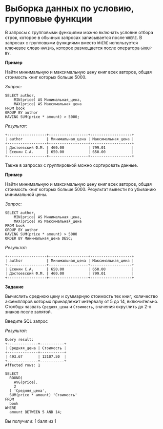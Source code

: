 # Выборка данных по условию, групповые функции

В запросы с групповыми функциями можно включать условие отбора строк, которое в обычных запросах записывается после `WHERE`. В запросах с групповыми функциями вместо `WHERE` используется ключевое слово `HAVING`, которое размещается после оператора `GROUP BY`.

**Пример**

Найти минимальную и максимальную цену книг всех авторов, общая стоимость книг которых больше 5000.

*Запрос:*

```mysql
SELECT author,
    MIN(price) AS Минимальная_цена, 
    MAX(price) AS Максимальная_цена
FROM book
GROUP BY author
HAVING SUM(price * amount) > 5000;
```

*Результат:*

```mysql
+------------------+------------------+-------------------+
| author           | Минимальная_цена | Максимальная_цена |
+------------------+------------------+-------------------+
| Достоевский Ф.М. | 460.00           | 799.01            |
| Есенин С.А.      | 650.00           | 650.00            |
+------------------+------------------+-------------------+
```

Также в запросах с группировкой можно сортировать данные.

**Пример**

Найти минимальную и максимальную цену книг всех авторов, общая стоимость книг которых больше 5000. Результат вывести по убыванию минимальной цены.

*Запрос:*

```mysql
SELECT author,
    MIN(price) AS Минимальная_цена, 
    MAX(price) AS Максимальная_цена
FROM book
GROUP BY author
HAVING SUM(price * amount) > 5000 
ORDER BY Минимальная_цена DESC;
```

*Результат:*

```mysql
+------------------+------------------+-------------------+
| author           | Минимальная_цена | Максимальная_цена |
+------------------+------------------+-------------------+
| Есенин С.А.      | 650.00           | 650.00            |
| Достоевский Ф.М. | 460.00           | 799.01            |
+------------------+------------------+-------------------+
```

**Задание**

Вычислить среднюю цену и суммарную стоимость тех книг, количество экземпляров которых принадлежит интервалу от 5 до 14, включительно. Столбцы назвать `Средняя_цена` и `Стоимость`, значения округлить до 2-х знаков после запятой.

Введите SQL запрос

*Результат:*

```mysql
Query result:
+--------------+-----------+
| Средняя_цена | Стоимость |
+--------------+-----------+
| 493.67       | 12107.50  |
+--------------+-----------+
Affected rows: 1
```

```mysql
SELECT 
  ROUND(
    AVG(price), 
    2
  ) 'Средняя_цена', 
  SUM(price * amount) 'Стоимость' 
FROM 
  book 
WHERE 
  amount BETWEEN 5 AND 14;
```

Вы получили: 1 балл из 1
